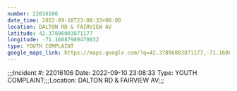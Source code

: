 ```yaml
---
number: 22016106
date_time: 2022-09-10T23:08:33+00:00
location: DALTON RD & FAIRVIEW AV
latitude: 42.37896003871177
longitude: -71.16087989470032
type: YOUTH COMPLAINT
google_maps_link: https://maps.google.com/?q=42.37896003871177,-71.16087989470032
---
```


;;;Incident #: 22016106  Date: 2022-09-10 23:08:33   Type: YOUTH COMPLAINT;;;Location: DALTON RD & FAIRVIEW AV;;;
